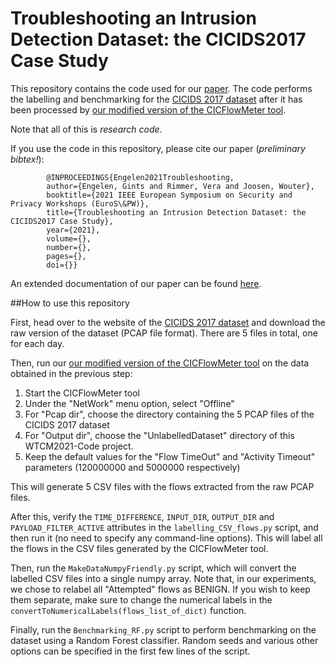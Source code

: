 # Troubleshooting an Intrusion Detection Dataset: the CICIDS2017 Case Study

This repository contains the code used for our [paper](https://downloads.distrinet-research.be/WTMC2021/Resources/wtmc2021_Engelen_Troubleshooting.pdf). 
The code performs the labelling and benchmarking for the [CICIDS 2017 dataset](https://www.unb.ca/cic/datasets/ids-2017.html)
 after it has been processed by [our modified version of the CICFlowMeter tool](https://github.com/GintsEngelen/CICFlowMeter). 

Note that all of this is *research code*.

If you use the code in this repository, please cite our paper (*preliminary bibtex!*):

            @INPROCEEDINGS{Engelen2021Troubleshooting,
            author={Engelen, Gints and Rimmer, Vera and Joosen, Wouter},
            booktitle={2021 IEEE European Symposium on Security and Privacy Workshops (EuroS\&PW)},
            title={Troubleshooting an Intrusion Detection Dataset: the CICIDS2017 Case Study},
            year={2021},
            volume={},
            number={},
            pages={},
            doi={}}

An extended documentation of our paper can be found [here](https://downloads.distrinet-research.be/WTMC2021/).

##How to use this repository

First, head over to the website of the [CICIDS 2017 dataset](https://www.unb.ca/cic/datasets/ids-2017.html) and download 
the raw version of the dataset (PCAP file format). There are 5 files in total, one for each day. 

Then, run our [our modified version of the CICFlowMeter tool](https://github.com/GintsEngelen/CICFlowMeter) on the data
obtained in the previous step:
 
1. Start the CICFlowMeter tool
2. Under the "NetWork" menu option, select "Offline"
3. For "Pcap dir", choose the directory containing the 5 PCAP files of the CICIDS 2017 dataset
4. For "Output dir", choose the "UnlabelledDataset" directory of this WTCM2021-Code project.
5. Keep the default values for the "Flow TimeOut" and "Activity Timeout" parameters (120000000 and 5000000 respectively)

This will generate 5 CSV files with the flows extracted from the raw PCAP files. 

After this, verify the `TIME_DIFFERENCE`, `INPUT_DIR`, `OUTPUT_DIR` and `PAYLOAD_FILTER_ACTIVE` attributes in the 
`labelling_CSV_flows.py` script, and then run it (no need to specify any command-line options). This will label all the 
flows in the CSV files generated by the CICFlowMeter tool.

Then, run the `MakeDataNumpyFriendly.py` script, which will convert the labelled CSV files into a single numpy array. 
Note that, in our experiments, we chose to relabel all "Attempted" flows as BENIGN. If you wish to keep them separate, 
make sure to change the numerical labels in the `convertToNumericalLabels(flows_list_of_dict)` function.

Finally, run the `Benchmarking_RF.py` script to perform benchmarking on the dataset using a Random Forest classifier. 
Random seeds and various other options can be specified in the first few lines of the script. 